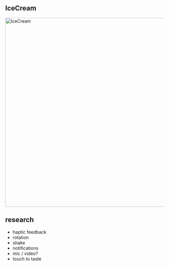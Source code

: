 ## IceCream
<img width="600" alt="IceCream" src="https://user-images.githubusercontent.com/112890821/197688888-629846d2-8faa-480d-9c89-ccf97fd82efd.png">

## research
- haptic feedback
- rotation
- shake
- notifications
- mic / video?
- touch to taste
